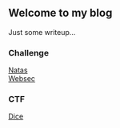 ## Welcome to my blog

Just some writeup...

### Challenge
[Natas](https://lhtthao0430.github.io/challenge/natas.html)  
[Websec](https://lhtthao0430.github.io/challenge/websec.html)


### CTF
[Dice](https://lhtthao0430.github.io/ctf/dice.html)